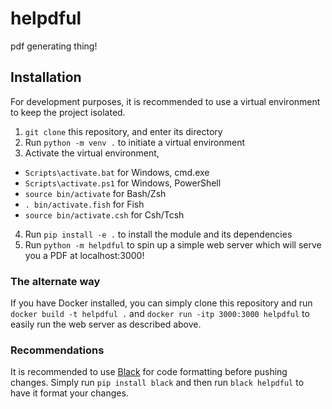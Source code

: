 # helpdful
pdf generating thing!

## Installation

For development purposes, it is recommended to use a virtual environment
to keep the project isolated.

1. `git clone` this repository, and enter its directory
2. Run `python -m venv .` to initiate a virtual environment
3. Activate the virtual environment,
  * `Scripts\activate.bat` for Windows, cmd.exe
  * `Scripts\activate.ps1` for Windows, PowerShell
  * `source bin/activate` for Bash/Zsh
  * `. bin/activate.fish` for Fish
  * `source bin/activate.csh` for Csh/Tcsh
4. Run `pip install -e .` to install the module and its dependencies
5. Run `python -m helpdful` to spin up a simple web server which will
serve you a PDF at localhost:3000!

### The alternate way

If you have Docker installed, you can simply clone this repository and
run `docker build -t helpdful .` and `docker run -itp 3000:3000 helpdful`
to easily run the web server as described above.

### Recommendations

It is recommended to use [Black](https://github.com/ambv/black) for code
formatting before pushing changes. Simply run `pip install black` and then
run `black helpdful` to have it format your changes.

